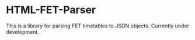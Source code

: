 # HTML-FET-Parser
This is a library for parsing FET timetables to JSON objects.
Currently under development.
